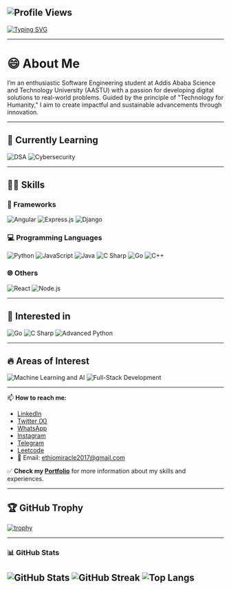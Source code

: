 ![Profile Views](https://komarev.com/ghpvc/?username=Maxd646)
--- 

[![Typing SVG](https://readme-typing-svg.demolab.com?font=Fira+Code&size=28&duration=2000&pause=1000&center=true&vCenter=true&width=800&lines=👋+Hi+there,+I+am+Daniel+Kebede;💻+Full-Stack+Developer+%7C+AI+and+Ml+Learner;🚀+Building+Ideas+Into+Reality;✨+Let%E2%80%99s+Create+Something+Amazing!&color=36BCF7&color2=22C55E&color3=FF7A18&color4=8B5CF6)](https://git.io/typing-svg)


---

# 😄 **About Me** 

I’m an enthusiastic Software Engineering student at Addis Ababa Science and Technology University (AASTU) with a passion for developing digital solutions to real-world problems. Guided by the principle of "Technology for Humanity," I aim to create impactful and sustainable advancements through innovation.

---

## 🌱 Currently Learning

![DSA](https://img.shields.io/badge/-Data_Structures_&_Algorithms-ffb703?style=flat&logo=geeksforgeeks&logoColor=white)
![Cybersecurity](https://img.shields.io/badge/-Cybersecurity-2E3440?style=flat&logo=hackthebox&logoColor=green)

---

## 👨‍💻 Skills

### 🚀 Frameworks
![Angular](https://img.shields.io/badge/-Angular-DD0031?style=flat&logo=angular&logoColor=white)
![Express.js](https://img.shields.io/badge/-Express.js-000000?style=flat&logo=express&logoColor=white)
![Django](https://img.shields.io/badge/-Django-092E20?style=flat&logo=django&logoColor=white)

### 💻 Programming Languages
![Python](https://img.shields.io/badge/-Python-3776AB?style=flat&logo=python&logoColor=white)
![JavaScript](https://img.shields.io/badge/-JavaScript-F7DF1E?style=flat&logo=javascript&logoColor=black)
![Java](https://img.shields.io/badge/-Java-007396?style=flat&logo=java&logoColor=white)
![C Sharp](https://img.shields.io/badge/-C%23-239120?style=flat&logo=c-sharp&logoColor=white)
![Go](https://img.shields.io/badge/-Go-00ADD8?style=flat&logo=go&logoColor=white)
![C++](https://img.shields.io/badge/-C++-00599C?style=flat&logo=c%2B%2B&logoColor=white)

### 🌐 Others
![React](https://img.shields.io/badge/-React-61DAFB?style=flat&logo=react&logoColor=black)
![Node.js](https://img.shields.io/badge/-Node.js-339933?style=flat&logo=node.js&logoColor=white)

---

## 💞️ Interested in 

![Go](https://img.shields.io/badge/-Go-00ADD8?style=flat&logo=go&logoColor=white)
![C Sharp](https://img.shields.io/badge/-C%23-239120?style=flat&logo=c-sharp&logoColor=white)
![Advanced Python](https://img.shields.io/badge/-Advanced%20Python-306998?style=flat&logo=python&logoColor=white)

---

## 🔥 Areas of Interest

![Machine Learning and AI](https://img.shields.io/badge/-Machine_Learning-FF6F00?style=flat&logo=tensorflow&logoColor=white)
![Full-Stack Development](https://img.shields.io/badge/-Full--Stack_Web_Development-24292e?style=flat&logo=github&logoColor=white)

---
📫 **How to reach me:**  
- [LinkedIn](https://www.linkedin.com/in/daniel-kebede-5a5990356)
- [Twitter (X)](https://x.com/DanielKebe98080)  
- [WhatsApp](https://wa.me/251914243851)  
- [Instagram]() <!-- Replace with your actual username if available -->
- [Telegram](https://t.me/MevsMe3020)
- [Leetcode](https://leetcode.com/u/ethdani/) 
- 📧 Email: [ethiomiracle2017@gmail.com](mailto:ethiomiracle2017@gmail.com)  


✅ **Check my [Portfolio](https://danielkebde-portifolio.vercel.app/)** for more information about my skills and experiences.


---

## 🏆 GitHub Trophy


[![trophy](https://github-profile-trophy.vercel.app/?username=Maxd646&theme=darkhub&no-frame=true&margin-w=15)](https://github.com/ryo-ma/github-profile-trophy)

---

**<!-- GitHub Stats -->**

### 📊 GitHub Stats
![GitHub Stats](https://github-readme-stats.vercel.app/api?username=Maxd646&show_icons=true&theme=radical)
![GitHub Streak](https://github-readme-streak-stats-eight.vercel.app?user=Maxd646&theme=radical)
![Top Langs](https://github-readme-stats.vercel.app/api/top-langs/?username=Maxd646&layout=compact&theme=radical)
---



  



